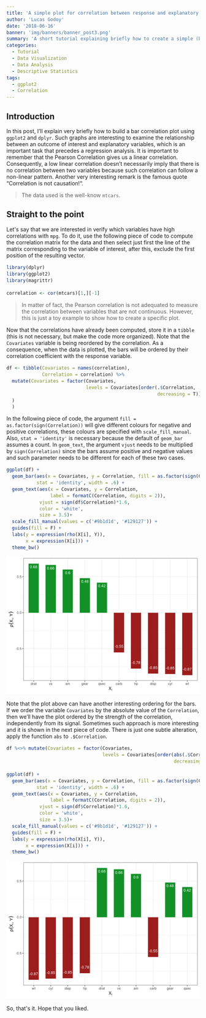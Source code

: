 ```yaml
---
title: 'A simple plot for correlation between response and explanatory variables'
author: 'Lucas Godoy'
date: '2018-06-16'
banner: 'img/banners/banner_post3.png'
summary: 'A short tutorial explaining briefly how to create a simple (but useful) correlation bar plot using ggplot2'
categories:
  - Tutorial
  - Data Visualization
  - Data Analysis
  - Descriptive Statistics
tags:
  - ggplot2
  - Correlation
---
```




## Introduction

In this post, I’ll explain very briefly how to build a bar correlation plot 
using `ggplot2` and `dplyr`. Such graphs are interesting to examine the relationship 
between an outcome of interest and explanatory variables, which is an important 
task that precedes a regression analysis. It is important to remember that the 
Pearson Correlation gives us a linear correlation. Consequently, a low linear 
correlation doesn’t necessarily imply that there is no correlation between two 
variables because such correlation can follow a non-linear pattern. Another very 
interesting remark is the famous quote “Correlation is not causation!“.

> The data used is the well-know `mtcars`.

## Straight to the point

Let's say that we are interested in verify which variables have high correlations
with `mpg`. To do it, use the following piece of code to compute the correlation matrix
for the data and then select just first the line of the matrix corresponding to the
variable of interest, after this, exclude the first position of the resulting
vector.


```r
library(dplyr)
library(ggplot2)
library(magrittr)

correlation <- cor(mtcars)[1,][-1]
```

> In matter of fact, the Pearson correlation is not adequated to measure the 
correlation between variables that are not continuous. However, this is just a 
toy example to show how to create a specific plot.

Now that the correlations have already been computed, store it in a `tibble`
(this is not necessary, but make the code more organized). Note that the 
`Covariates` variable is being reordered by the correlation. As a consequence, 
when the data is plotted, the bars will be ordered by their correlation 
coefficient with the response variable.


```r
df <- tibble(Covariates = names(correlation),
             Correlation = correlation) %>% 
  mutate(Covariates = factor(Covariates, 
                             levels = Covariates[order(.$Correlation, 
                                                       decreasing = T)]
  )
  )
```

In the following piece of code, the argument `fill = as.factor(sign(Correlation))` will 
give different colours for negative and positive correlations, these colours are specified 
with `scale_fill_manual`. Also, `stat = 'identity'` is necessary because the default of `geom_bar` 
assumes a count. In `geom_text`, the argument `vjust` needs to be multiplied by `sign(Correlation)` 
since the bars assume positive and negative values and such parameter needs to be different 
for each of these two cases.


```r
ggplot(df) +
  geom_bar(aes(x = Covariates, y = Correlation, fill = as.factor(sign(Correlation))),
           stat = 'identity', width = .6) +
  geom_text(aes(x = Covariates, y = Correlation, 
                label = formatC(Correlation, digits = 2)),
            vjust = sign(df$Correlation)*1.6,
            color = 'white', 
            size = 3.5)+
  scale_fill_manual(values = c('#9b1d1d', '#129127')) +
  guides(fill = F) +
  labs(y = expression(rho(X[i], Y)),
       x = expression(X[i])) +
  theme_bw()
```

<img src="/post/2018/06/2018-06-16-correlation_files/figure-html/plot1-1.png" width="672" />

Note that the plot above can have another interesting ordering for the bars. If we
order the variable `Covariates` by the absolute value of the `Correlation`, then we’ll
have the plot ordered by the strength of the correlation, independently from its 
signal. Sometimes such approach is more interesting and it is shown in the next 
piece of code. There is just one subtle alteration, apply the function `abs` to 
`.$Correlation`.


```r
df %<>% mutate(Covariates = factor(Covariates, 
                                   levels = Covariates[order(abs(.$Correlation), 
                                                             decreasing = T)]))

ggplot(df) +
  geom_bar(aes(x = Covariates, y = Correlation, fill = as.factor(sign(Correlation))),
           stat = 'identity', width = .6) +
  geom_text(aes(x = Covariates, y = Correlation, 
                label = formatC(Correlation, digits = 2)),
            vjust = sign(df$Correlation)*1.6,
            color = 'white', 
            size = 3.5)+
  scale_fill_manual(values = c('#9b1d1d', '#129127')) +
  guides(fill = F) +
  labs(y = expression(rho(X[i], Y)),
       x = expression(X[i])) +
  theme_bw()
```

<img src="/post/2018/06/2018-06-16-correlation_files/figure-html/plot2-1.png" width="672" />

So, that's it. Hope that you liked.
